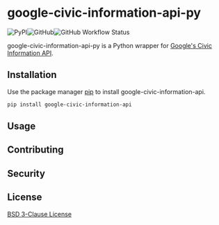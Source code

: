 # google-civic-information-api-py
![PyPI](https://img.shields.io/pypi/v/google-civic-information-api)![GitHub](https://img.shields.io/github/license/k0pak4/google-civic-information-api-py)![GitHub Workflow Status](https://img.shields.io/github/actions/workflow/status/k0pak4/google-civic-information-api-py/run-unit-tests.yml)

google-civic-information-api-py is a Python wrapper for [Google's Civic Information API](https://developers.google.com/civic-information/docs/v2).

## Installation

Use the package manager [pip](https://pip.pypa.io/en/stable/) to install google-civic-information-api.

```bash
pip install google-civic-information-api
```

## Usage

## Contributing

## Security

## License

[BSD 3-Clause License](https://github.com/k0pak4/google-civic-information-api-py/blob/main/LICENSE)